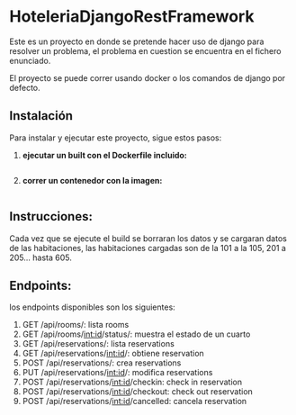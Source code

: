 # HoteleriaDjangoRestFramework

Este es un proyecto en donde se pretende hacer uso de django para resolver un problema, el problema en cuestion se encuentra en el fichero enunciado.

El proyecto se puede correr usando docker o los comandos de django por defecto.

## Instalación

Para instalar y ejecutar este proyecto, sigue estos pasos:

1.  **ejecutar un built con el Dockerfile incluido:**
    ```docker build -t test/docker-django .
2.  **correr un contenedor con la imagen:**
    ```docker run -p 8000:8000 test/docker-django

## Instrucciones:

Cada vez que se ejecute el build se borraran los datos y se cargaran datos de las habitaciones, las habitaciones cargadas son de la 101 a la 105, 201 a 205... hasta 605.

## Endpoints:
los endpoints disponibles son los siguientes:

1.  GET /api/rooms/:                            lista rooms
2.  GET /api/rooms/<int:id>/status/:            muestra el estado de un cuarto
3.  GET /api/reservations/:                     lista reservations
4.  GET /api/reservations/<int:id>/:            obtiene reservation
5.  POST /api/reservations/:                    crea reservations
6.  PUT /api/reservations/<int:id>/:            modifica reservations
7.  POST /api/reservations/<int:id>/checkin:    check in reservation
8.  POST /api/reservations/<int:id>/checkout:   check out reservation
9.  POST /api/reservations/<int:id>/cancelled:  cancela reservation
